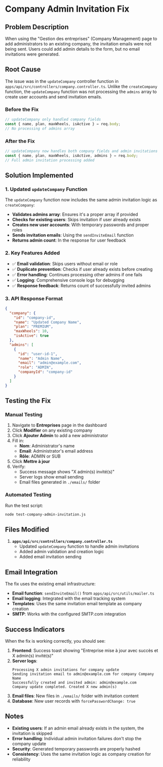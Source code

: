 # Company Admin Invitation Fix

## Problem Description

When using the "Gestion des entreprises" (Company Management) page to add administrators to an existing company, the invitation emails were not being sent. Users could add admin details to the form, but no email invitations were generated.

## Root Cause

The issue was in the `updateCompany` controller function in `apps/api/src/controllers/company.controller.ts`. Unlike the `createCompany` function, the `updateCompany` function was not processing the `admins` array to create user accounts and send invitation emails.

### Before the Fix

```typescript
// updateCompany only handled company fields
const { name, plan, maxWheels, isActive } = req.body;
// No processing of admins array
```

### After the Fix

```typescript
// updateCompany now handles both company fields and admin invitations
const { name, plan, maxWheels, isActive, admins } = req.body;
// Full admin invitation processing added
```

## Solution Implemented

### 1. Updated `updateCompany` Function

The `updateCompany` function now includes the same admin invitation logic as `createCompany`:

- **Validates admins array**: Ensures it's a proper array if provided
- **Checks for existing users**: Skips invitation if user already exists
- **Creates new user accounts**: With temporary passwords and proper roles
- **Sends invitation emails**: Using the `sendInviteEmail` function
- **Returns admin count**: In the response for user feedback

### 2. Key Features Added

- ✅ **Email validation**: Skips users without email or role
- ✅ **Duplicate prevention**: Checks if user already exists before creating
- ✅ **Error handling**: Continues processing other admins if one fails
- ✅ **Logging**: Comprehensive console logs for debugging
- ✅ **Response feedback**: Returns count of successfully invited admins

### 3. API Response Format

```json
{
  "company": {
    "id": "company-id",
    "name": "Updated Company Name",
    "plan": "PREMIUM",
    "maxWheels": 10,
    "isActive": true
  },
  "admins": [
    {
      "id": "user-id-1",
      "name": "Admin Name",
      "email": "admin@example.com",
      "role": "ADMIN",
      "companyId": "company-id"
    }
  ]
}
```

## Testing the Fix

### Manual Testing

1. Navigate to **Entreprises** page in the dashboard
2. Click **Modifier** on any existing company
3. Click **Ajouter Admin** to add a new administrator
4. Fill in:
   - **Nom**: Administrator's name
   - **Email**: Administrator's email address
   - **Rôle**: ADMIN or SUB
5. Click **Mettre à jour**
6. Verify:
   - Success message shows "X admin(s) invité(s)"
   - Server logs show email sending
   - Email files generated in `./emails/` folder

### Automated Testing

Run the test script:
```bash
node test-company-admin-invitation.js
```

## Files Modified

1. **`apps/api/src/controllers/company.controller.ts`**
   - Updated `updateCompany` function to handle admin invitations
   - Added admin validation and creation logic
   - Added email invitation sending

## Email Integration

The fix uses the existing email infrastructure:

- **Email function**: `sendInviteEmail()` from `apps/api/src/utils/mailer.ts`
- **Email logging**: Integrated with the email tracking system
- **Templates**: Uses the same invitation email template as company creation
- **SMTP**: Works with the configured SMTP.com integration

## Success Indicators

When the fix is working correctly, you should see:

1. **Frontend**: Success toast showing "Entreprise mise à jour avec succès et X admin(s) invité(s)"
2. **Server logs**: 
   ```
   Processing X admin invitations for company update
   Sending invitation email to admin@example.com for company Company Name
   Successfully created and invited admin: admin@example.com
   Company update completed. Created X new admin(s)
   ```
3. **Email files**: New files in `./emails/` folder with invitation content
4. **Database**: New user records with `forcePasswordChange: true`

## Notes

- **Existing users**: If an admin email already exists in the system, the invitation is skipped
- **Error handling**: Individual admin invitation failures don't stop the company update
- **Security**: Generated temporary passwords are properly hashed
- **Consistency**: Uses the same invitation logic as company creation for reliability 